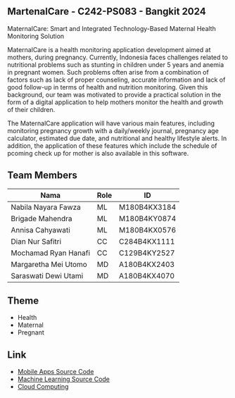 ## MartenalCare - C242-PS083  - Bangkit 2024
MaternalCare: Smart and Integrated Technology-Based Maternal Health Monitoring Solution

MaternalCare is a health monitoring application development aimed at mothers, during pregnancy. Currently, Indonesia faces challenges related to nutritional problems such as stunting in children under 5 years and anemia in pregnant women. Such problems often arise from a combination of factors such as lack of proper counseling, accurate information and lack of good follow-up in terms of health and nutrition monitoring. Given this background, our team was motivated to provide a practical solution in the form of a digital application to help mothers monitor the health and growth of their children.

The MaternalCare application will have various main features, including monitoring pregnancy growth with a daily/weekly journal, pregnancy age calculator, estimated due date, and nutritional and healthy lifestyle alerts. In addition, the application of these features which include the schedule of pcoming check up for mother is also available in this software.

## Team Members
| Nama                   | Role         | ID            |
|------------------------|--------------|---------------|
| Nabila Nayara Fawza    | ML           | M180B4KX3184  |
| Brigade Mahendra       | ML           | M180B4KY0874  |
| Annisa Cahyawati       | ML           | M180B4KX0576  |
| Dian Nur Safitri       | CC           | C284B4KX1111  |
| Mochamad Ryan Hanafi   | CC           | C129B4KY2527  |
| Margaretha Mei Utomo   | MD           | A180B4KX2403  |
| Saraswati Dewi Utami   | MD           | A180B4KX4070  |

## Theme
- Health
- Maternal
- Pregnant

## Link 
- [Mobile Apps Source Code](https://github.com/margaretham/MC-Mobile)
- [Machine Learning Source Code](https://colab.research.google.com/drive/1uZf09TvZCuwCN3oHwqCSkFCE-ZViNedT?usp=sharing#scrollTo=Rk-2gKj_tOzX)
- [Cloud Computing](https://github.com/mochamadryanhanafi/MaternalCare-API.git)

